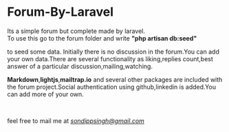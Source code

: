 # Forum-By-Laravel
Its a simple forum but complete made by laravel. <br>
To use this go to the forum folder and write
   <b>"php artisan db:seed"</b> <br><p> to seed some data.
Initially there is no discussion in the forum.You can add your own data.There are several functionality as liking,replies count,best answer of a particular discussion,mailing,watching.</p><p><b>Markdown</b>,<b>lightjs</b>,<b>mailtrap.io</b> and several other packages are included with the forum project.Social authentication using github,linkedin is added.You can add more of your own.</p><br>

feel free to mail me at <i>sondippsingh@gmail.com</i>
